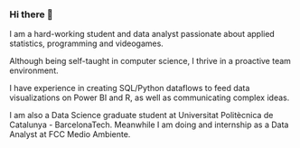 ### Hi there 👋

I am a hard-working student and data analyst passionate about applied statistics, programming and videogames.

Although being self-taught in computer science, I thrive in a proactive team environment.

I have experience in creating SQL/Python dataflows to feed data visualizations on Power BI and R, as well as communicating complex ideas.

I am also a Data Science graduate student at Universitat Politècnica de Catalunya - BarcelonaTech. Meanwhile I am doing and internship as a Data Analyst at FCC Medio Ambiente.
